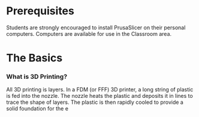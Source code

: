 # Prerequisites

Students are strongly encouraged to install PrusaSlicer on their personal computers. Computers are available for use in the Classroom area.

# The Basics
### What is 3D Printing?
All 3D printing is layers. In a FDM (or FFF) 3D printer, a long string of plastic is fed into the nozzle. The nozzle heats the plastic and deposits it in lines to trace the shape of layers. The plastic is then rapidly cooled to provide a solid foundation for the e  